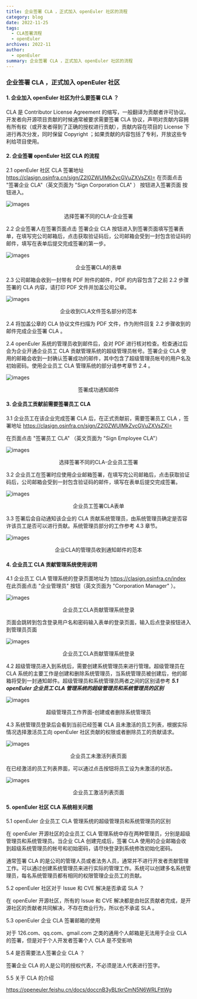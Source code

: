 ```yaml
---
title: 企业签署 CLA ，正式加入 openEuler 社区的流程
category: blog
date: 2022-11-25
tags:
  - CLA签署流程
  - openEuler
archives: 2022-11
author:
  - openEuler
summary: 企业签署 CLA ，正式加入 openEuler 社区的流程
---
```


### 企业签署 CLA ，正式加入 openEuler 社区

#### 1. 企业加入 openEuler 社区为什么要签署 CLA ？

CLA 是 Contributor License Agreement 的缩写，一般翻译为贡献者许可协议。开发者向开源项目贡献的时候通常被要求需要签署 CLA 协议，声明对贡献内容拥有所有权（或开发者得到了正确的授权进行贡献），贡献内容在项目的 License 下进行再次分发，同时保留 Copyright ；如果贡献的内容包括了专利，开放这些专利给项目使用。

#### 2. 企业签署 openEuler 社区 CLA 的流程


2.1 openEuler 社区 CLA 签署地址 https://clasign.osinfra.cn/sign/Z2l0ZWUlMkZvcGVuZXVsZXI= 
在页面点击 "签署企业 CLA"（英文页面为 "Sign Corporation CLA" ） 按钮进入签署页面 按钮进入。

![images](./images/1.jpg)

 <p align=center>选择签署不同的CLA-企业签署</p>

2.2 企业签署人在签署页面点击 签署企业 CLA 按钮进入到签署页面填写签署表单，在填写完公司邮箱后，点击获取验证码后，公司邮箱会受到一封包含验证码的邮件，填写在表单后提交完成签署的第一步。

![images](./images/2.png)

 <p align=center>企业签署CLA的表单</p>

2.3 公司邮箱会收到一封带有 PDF 附件的邮件，PDF 的内容包含了之前 2.2 步骤签署的 CLA 内容，请打印 PDF 文件并加盖公司公章。

![images](./images/3.png)

 <p align=center>企业收到CLA文件签名部分的范本</p>

2.4 将加盖公章的 CLA 协议文件扫描为 PDF 文件，作为附件回复 2.2 步骤收到的邮件完成企业签署 CLA 。

2.4 openEuler 系统的管理员收到邮件后，会对 PDF 进行核对检查。检查通过后会为企业开通企业员工 CLA 贡献管理系统的超级管理员帐号。签署企业 CLA 使用的邮箱会收到一封确认签署成功的邮件，其中包含了超级管理员帐号的用户名及初始密码。使用企业员工 CLA 管理系统的部分请参考章节 2.4 。

![images](./images/4.png)

 <p align=center> 签署成功通知邮件</p>

#### 3. 企业员工贡献前需要签署员工 CLA 

3.1 企业员工在该企业完成签署 CLA 后，在正式贡献前，需要签署员工 CLA ，签署地址 https://clasign.osinfra.cn/sign/Z2l0ZWUlMkZvcGVuZXVsZXI= 

在页面点击 "签署员工 CLA" （英文页面为 "Sign Employee CLA"）

![images](./images/5.jpg)

 <p align=center> 选择签署不同的CLA-企业员工签署</p>

3.2 企业员工在签署时应使用企业邮箱签署，在填写完公司邮箱后，点击获取验证码后，公司邮箱会受到一封包含验证码的邮件，填写在表单后提交完成签署。

![images](./images/6.png)

 <p align=center>  企业员工签署CLA表单</p>

3.3 签署后会自动通知该企业的 CLA 贡献系统管理员，由系统管理员确定是否容许该员工是否可以进行贡献。系统管理员部分的工作参考 4.3 章节。

![images](./images/7.png)

 <p align=center> 企业CLA的管理员收到通知邮件的范本</p>

#### 4. 企业员工 CLA 贡献管理系统使用说明

4.1 企业员工 CLA 管理系统的登录页面地址为 https://clasign.osinfra.cn/index 在此页面点击 "企业管理员" 按钮（英文页面为 "Corporation Manager" ）。

![images](./images/8.jpg)

 <p align=center>企业员工CLA贡献管理系统登录</p>
 

页面会跳转到包含登录用户名和密码输入表单的登录页面，输入后点登录按钮进入到管理员页面

![images](./images/9.png)

<p align=center>企业员工CLA贡献管理系统登录</p>

4.2 超级管理员进入到系统后，需要创建系统管理员来进行管理。超级管理员在 CLA 系统的主要工作是创建和删除系统管理员，当系统管理员被创建后，他的邮箱将受到一封通知邮件。超级管理员和系统管理员两者之间的区别请参考 ***5.1 openEuler 企业员工 CLA 管理系统的超级管理员和系统管理员的区别***

![images](./images/10.png)

<p align=center>超级管理员工作界面-创建或者删除系统管理员</p>

4.3 系统管理员登录后会看到当前已经签署 CLA 且未激活的员工列表，根据实际情况选择激活员工向 openEuler 社区贡献的权限或者删除员工的贡献请求。

![images](./images/11.png)

<p align=center> 企业员工未激活列表页面</p>

在已经激活的员工列表界面，可以通过点击按钮将员工设为未激活的状态。

![images](./images/12.png)

<p align=center> 企业员工激活列表页面</p>

#### 5. openEuler 社区 CLA 系统相关问题

5.1 openEuler 企业员工 CLA 管理系统的超级管理员和系统管理员的区别

在 openEuler 开源社区的企业员工 CLA 管理系统中存在两种管理员，分别是超级管理员和系统管理员。当企业 CLA 创建完成后，签署 CLA 使用的企业邮箱会收到超级系统管理员的帐号和初始密码，请尽快登录到系统修改初始化密码。

通常签署 CLA 的是公司的管理人员或者法务人员，通常并不进行开发者贡献管理工作。可以通过创建系统管理员来进行实际的管理工作。系统可以创建多名系统管理员，每名系统管理员都有相同的权限管理企业员工的贡献。

5.2 openEuler 社区对于 Issue 和 CVE 解决是否承诺 SLA ？

在 openEuler 开源社区，所有的 Issue 和 CVE 解决都是由社区贡献者完成，是开源社区的贡献者共同解决，不存在商业行为，所以也不承诺 SLA 。

5.3 openEuler 企业 CLA 签署邮箱的使用

对于 126.com、qq.com、gmail.com 之类的通用个人邮箱是无法用于企业 CLA 的签署，但是对于个人开发者签署个人 CLA 是不受影响

5.4 是否需要法人签署企业 CLA ？

签署企业 CLA 的人是公司的授权代表，不必须是法人代表进行签字。

5.5 关于 CLA 的介绍

https://openeuler.feishu.cn/docs/doccnB3yBLtkrCmN5N6WRLFttWg